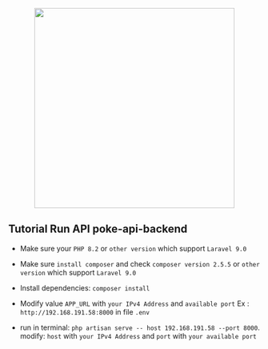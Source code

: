 <p align="center"><a href="https://laravel.com" target="_blank"><img src="https://raw.githubusercontent.com/laravel/art/master/logo-lockup/5%20SVG/2%20CMYK/1%20Full%20Color/laravel-logolockup-cmyk-red.svg" width="400"></a></p>


## Tutorial Run API poke-api-backend
- Make sure your `PHP 8.2` or `other version` which support `Laravel 9.0`
  
- Make sure `install composer` and check `composer version 2.5.5` or `other version` which support `Laravel 9.0`

- Install dependencies: `composer install`
  
- Modify value `APP_URL` with `your IPv4 Address` and `available port` Ex : `http://192.168.191.58:8000` in file `.env`

- run in terminal: `php artisan serve -- host 192.168.191.58 --port 8000`. modify: `host` with `your IPv4 Address` and `port` with `your available port`
